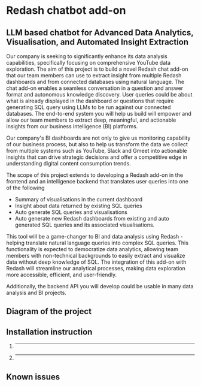 # Redash chatbot add-on

## LLM based chatbot for Advanced Data Analytics, Visualisation, and Automated Insight Extraction

Our company is seeking to significantly enhance its data analysis capabilities, specifically focusing on comprehensive YouTube data exploration. The aim of this project is to build a novel Redash chat add-on that our team members can use to extract insight from multiple Redash dashboards and from connected databases using natural language. The chat add-on enables a seamless  conversation in a question and answer format and autonomous knowledge discovery.  User queries could be about what is already displayed in the dashboard or questions that require generating SQL query using LLMs to be run against our connected databases. The end-to-end system you will help us build will empower and allow our team members to extract deep, meaningful, and actionable insights from our business intelligence (BI) platforms. 

Our company's BI dashboards are not only to give us monitoring capability of our business process, but also to help us transform the data we collect from multiple systems such as YouTube, Slack and Gmeet into actionable insights that can drive strategic decisions and offer a competitive edge in understanding digital content consumption trends.

The scope of this project extends to developing a Redash add-on in the frontend and an intelligence backend that translates user queries into one of the following 


* Summary of visualisations in the current dashboard
* Insight about data returned by existing SQL queries
* Auto generate SQL queries and visualisations 
* Auto generate new Redash dashboards from existing and auto generated SQL queries and its associated visualisations.
  
This tool will be a game-changer to BI and data analysis using Redash - helping translate natural language queries into complex SQL queries. This functionality is expected to democratize data analytics, allowing team members with non-technical backgrounds to easily extract and visualize data without deep knowledge of SQL. The integration of this add-on with Redash will streamline our analytical processes, making data exploration more accessible, efficient, and user-friendly.

Additionally, the backend API you will develop could be usable in many data analysis and BI projects. 
  
## Diagram of the project


## Installation instruction

1. ****
2. ****

## Known issues